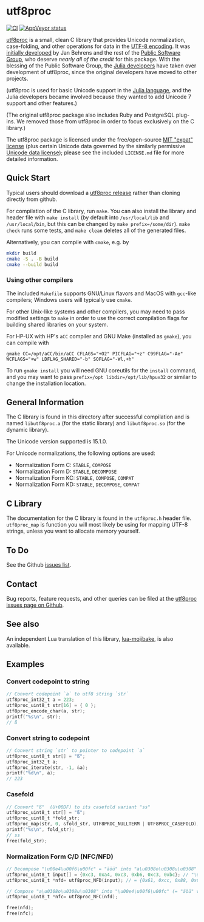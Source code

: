 # utf8proc
[![CI](https://github.com/NanoComp/meep/actions/workflows/build-ci.yml/badge.svg)](https://github.com/JuliaStrings/utf8proc/actions/workflows/build-ci.yml)
[![AppVeyor status](https://ci.appveyor.com/api/projects/status/ivaa0v6ikxrmm5r6?svg=true)](https://ci.appveyor.com/project/StevenGJohnson/utf8proc)

[utf8proc](http://juliastrings.github.io/utf8proc/) is a small, clean C
library that provides Unicode normalization, case-folding, and other
operations for data in the [UTF-8
encoding](http://en.wikipedia.org/wiki/UTF-8).  It was [initially
developed](http://www.public-software-group.org/utf8proc) by Jan
Behrens and the rest of the [Public Software
Group](http://www.public-software-group.org/), who deserve *nearly all
of the credit* for this package.  With the blessing of the Public
Software Group, the [Julia developers](http://julialang.org/) have
taken over development of utf8proc, since the original developers have
moved to other projects.

(utf8proc is used for basic Unicode
support in the [Julia language](http://julialang.org/), and the Julia
developers became involved because they wanted to add Unicode 7 support and other features.)

(The original utf8proc package also includes Ruby and PostgreSQL plug-ins.
We removed those from utf8proc in order to focus exclusively on the C
library.)

The utf8proc package is licensed under the
free/open-source [MIT "expat"
license](http://opensource.org/licenses/MIT) (plus certain Unicode
data governed by the similarly permissive [Unicode data
license](http://www.unicode.org/copyright.html#Exhibit1)); please see
the included `LICENSE.md` file for more detailed information.

## Quick Start

Typical users should download a [utf8proc release](http://juliastrings.github.io/utf8proc/releases/) rather than cloning directly from github.

For compilation of the C library, run `make`.  You can also install the library and header file with `make install` (by default into `/usr/local/lib` and `/usr/local/bin`, but this can be changed by `make prefix=/some/dir`).  `make check` runs some tests, and `make clean` deletes all of the generated files.

Alternatively, you can compile with `cmake`, e.g. by
```sh
mkdir build
cmake -S . -B build
cmake --build build
```

### Using other compilers
The included `Makefile` supports GNU/Linux flavors and MacOS with `gcc`-like compilers; Windows users will typically use `cmake`.

For other Unix-like systems and other compilers, you may need to pass modified settings to `make` in order to use the correct compilation flags for building shared libraries on your system.

For HP-UX with HP's `aCC` compiler and GNU Make (installed as `gmake`), you can compile with
```
gmake CC=/opt/aCC/bin/aCC CFLAGS="+O2" PICFLAG="+z" C99FLAG="-Ae" WCFLAGS="+w" LDFLAG_SHARED="-b" SOFLAG="-Wl,+h"
```
To run `gmake install` you will need GNU coreutils for the `install` command, and you may want to pass `prefix=/opt libdir=/opt/lib/hpux32` or similar to change the installation location.

## General Information

The C library is found in this directory after successful compilation
and is named `libutf8proc.a` (for the static library) and
`libutf8proc.so` (for the dynamic library).

The Unicode version supported is 15.1.0.

For Unicode normalizations, the following options are used:

* Normalization Form C:  `STABLE`, `COMPOSE`
* Normalization Form D:  `STABLE`, `DECOMPOSE`
* Normalization Form KC: `STABLE`, `COMPOSE`, `COMPAT`
* Normalization Form KD: `STABLE`, `DECOMPOSE`, `COMPAT`

## C Library

The documentation for the C library is found in the `utf8proc.h` header file.
`utf8proc_map` is function you will most likely be using for mapping UTF-8
strings, unless you want to allocate memory yourself.

## To Do

See the Github [issues list](https://github.com/JuliaLang/utf8proc/issues).

## Contact

Bug reports, feature requests, and other queries can be filed at
the [utf8proc issues page on Github](https://github.com/JuliaLang/utf8proc/issues).

## See also

An independent Lua translation of this library, [lua-mojibake](https://github.com/differentprogramming/lua-mojibake), is also available.

## Examples

### Convert codepoint to string
```c
// Convert codepoint `a` to utf8 string `str`
utf8proc_int32_t a = 223;
utf8proc_uint8_t str[16] = { 0 };
utf8proc_encode_char(a, str);
printf("%s\n", str);
// ß
```

### Convert string to codepoint
```c
// Convert string `str` to pointer to codepoint `a`
utf8proc_uint8_t str[] = "ß";
utf8proc_int32_t a;
utf8proc_iterate(str, -1, &a);
printf("%d\n", a);
// 223
```

### Casefold

```c
// Convert "ß"  (U+00DF) to its casefold variant "ss"
utf8proc_uint8_t str[] = "ß";
utf8proc_uint8_t *fold_str;
utf8proc_map(str, 0, &fold_str, UTF8PROC_NULLTERM | UTF8PROC_CASEFOLD);
printf("%s\n", fold_str);
// ss
free(fold_str);
```

### Normalization Form C/D (NFC/NFD)
```c
// Decompose "\u00e4\u00f6\u00fc" = "äöü" into "a\u0308o\u0308u\u0308" (= "äöü" via combining char U+0308)
utf8proc_uint8_t input[] = {0xc3, 0xa4, 0xc3, 0xb6, 0xc3, 0xbc}; // "\u00e4\u00f6\u00fc" = "äöü" in UTF-8
utf8proc_uint8_t *nfd= utf8proc_NFD(input); // = {0x61, 0xcc, 0x88, 0x6f, 0xcc, 0x88, 0x75, 0xcc, 0x88}

// Compose "a\u0308o\u0308u\u0308" into "\u00e4\u00f6\u00fc" (= "äöü" via precomposed characters)
utf8proc_uint8_t *nfc= utf8proc_NFC(nfd);

free(nfd);
free(nfc);
```
